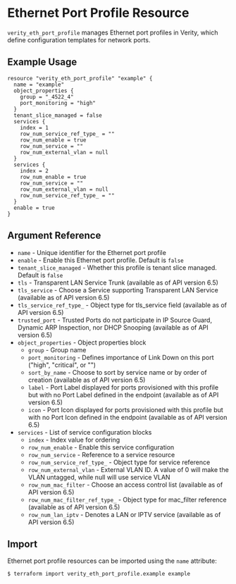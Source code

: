 # Ethernet Port Profile Resource

`verity_eth_port_profile` manages Ethernet port profiles in Verity, which define configuration templates for network ports.

## Example Usage

```hcl
resource "verity_eth_port_profile" "example" {
  name = "example"
  object_properties {
    group = "_4522_4"
    port_monitoring = "high"
  }
  tenant_slice_managed = false
  services {
    index = 1
    row_num_service_ref_type_ = ""
    row_num_enable = true
    row_num_service = ""
    row_num_external_vlan = null
  }
  services {
    index = 2
    row_num_enable = true
    row_num_service = ""
    row_num_external_vlan = null
    row_num_service_ref_type_ = ""
  }
  enable = true
}
```

## Argument Reference

* `name` - Unique identifier for the Ethernet port profile
* `enable` - Enable this Ethernet port profile. Default is `false`
* `tenant_slice_managed` - Whether this profile is tenant slice managed. Default is `false`
* `tls` - Transparent LAN Service Trunk (available as of API version 6.5)
* `tls_service` - Choose a Service supporting Transparent LAN Service (available as of API version 6.5)
* `tls_service_ref_type_` - Object type for tls_service field (available as of API version 6.5)
* `trusted_port` - Trusted Ports do not participate in IP Source Guard, Dynamic ARP Inspection, nor DHCP Snooping (available as of API version 6.5)
* `object_properties` - Object properties block
  * `group` - Group name
  * `port_monitoring` - Defines importance of Link Down on this port ("high", "critical", or "")
  * `sort_by_name` - Choose to sort by service name or by order of creation (available as of API version 6.5)
  * `label` - Port Label displayed for ports provisioned with this profile but with no Port Label defined in the endpoint (available as of API version 6.5)
  * `icon` - Port Icon displayed for ports provisioned with this profile but with no Port Icon defined in the endpoint (available as of API version 6.5)
* `services` - List of service configuration blocks
  * `index` - Index value for ordering
  * `row_num_enable` - Enable this service configuration
  * `row_num_service` - Reference to a service resource
  * `row_num_service_ref_type_` - Object type for service reference
  * `row_num_external_vlan` - External VLAN ID. A value of 0 will make the VLAN untagged, while null will use service VLAN
  * `row_num_mac_filter` - Choose an access control list (available as of API version 6.5)
  * `row_num_mac_filter_ref_type_` - Object type for mac_filter reference (available as of API version 6.5)
  * `row_num_lan_iptv` - Denotes a LAN or IPTV service (available as of API version 6.5)

## Import

Ethernet port profile resources can be imported using the `name` attribute:

```
$ terraform import verity_eth_port_profile.example example
```
